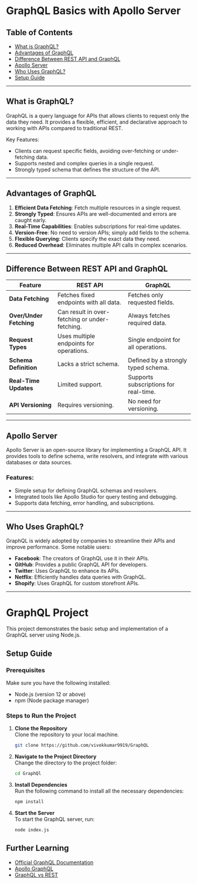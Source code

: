 # GraphQL Basics with Apollo Server

## Table of Contents
- [What is GraphQL?](#what-is-graphql)
- [Advantages of GraphQL](#advantages-of-graphql)
- [Difference Between REST API and GraphQL](#difference-between-rest-api-and-graphql)
- [Apollo Server](#apollo-server)
- [Who Uses GraphQL?](#who-uses-graphql)
- [Setup Guide](#setup-guide)

---

## What is GraphQL?

GraphQL is a query language for APIs that allows clients to request only the data they need. It provides a flexible, efficient, and declarative approach to working with APIs compared to traditional REST.

Key Features:
- Clients can request specific fields, avoiding over-fetching or under-fetching data.
- Supports nested and complex queries in a single request.
- Strongly typed schema that defines the structure of the API.

---

## Advantages of GraphQL

1. **Efficient Data Fetching**: Fetch multiple resources in a single request.
2. **Strongly Typed**: Ensures APIs are well-documented and errors are caught early.
3. **Real-Time Capabilities**: Enables subscriptions for real-time updates.
4. **Version-Free**: No need to version APIs; simply add fields to the schema.
5. **Flexible Querying**: Clients specify the exact data they need.
6. **Reduced Overhead**: Eliminates multiple API calls in complex scenarios.

---

## Difference Between REST API and GraphQL

| Feature                     | REST API                                   | GraphQL                             |
|-----------------------------|--------------------------------------------|-------------------------------------|
| **Data Fetching**           | Fetches fixed endpoints with all data.    | Fetches only requested fields.     |
| **Over/Under Fetching**     | Can result in over-fetching or under-fetching. | Always fetches required data.    |
| **Request Types**           | Uses multiple endpoints for operations.   | Single endpoint for all operations. |
| **Schema Definition**       | Lacks a strict schema.                    | Defined by a strongly typed schema. |
| **Real-Time Updates**       | Limited support.                          | Supports subscriptions for real-time. |
| **API Versioning**          | Requires versioning.                      | No need for versioning.            |

---

## Apollo Server

Apollo Server is an open-source library for implementing a GraphQL API. It provides tools to define schema, write resolvers, and integrate with various databases or data sources.

### Features:
- Simple setup for defining GraphQL schemas and resolvers.
- Integrated tools like Apollo Studio for query testing and debugging.
- Supports data fetching, error handling, and subscriptions.

---

## Who Uses GraphQL?

GraphQL is widely adopted by companies to streamline their APIs and improve performance. Some notable users:
- **Facebook**: The creators of GraphQL use it in their APIs.
- **GitHub**: Provides a public GraphQL API for developers.
- **Twitter**: Uses GraphQL to enhance its APIs.
- **Netflix**: Efficiently handles data queries with GraphQL.
- **Shopify**: Uses GraphQL for custom storefront APIs.

---

# GraphQL Project

This project demonstrates the basic setup and implementation of a GraphQL server using Node.js.

## Setup Guide

### Prerequisites

Make sure you have the following installed:

- Node.js (version 12 or above)
- npm (Node package manager)

### Steps to Run the Project

1. **Clone the Repository**  
   Clone the repository to your local machine.

   ```bash
   git clone https://github.com/vivekkumar9919/GraphQL
2. **Navigate to the Project Directory**  
    Change the directory to the project folder:

   ```bash
   cd GraphQl
   ```
3. **Install Dependencies**  
    Run the following command to install all the necessary dependencies:

   ```bash
   npm install
   ```
4. **Start the Server**  
    To start the GraphQL server, run:

   ```bash
   node index.js
   ```



## Further Learning

- [Official GraphQL Documentation](https://graphql.org/)
- [Apollo GraphQL](https://www.apollographql.com/)
- [GraphQL vs REST](https://graphql.org/learn/)

